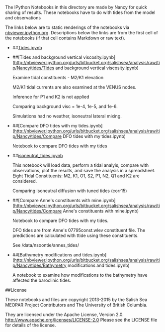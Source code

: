 The IPython Notebooks in this directory are made by Nancy for
quick sharing of results. These notebooks have to do with tides from the model and observations

The links below are to static renderings of the notebooks via
[nbviewer.ipython.org](http://nbviewer.ipython.org/).
Descriptions below the links are from the first cell of the notebooks
(if that cell contains Markdown or raw text).

* ##[Tides.ipynb](http://nbviewer.ipython.org/urls/bitbucket.org/salishsea/analysis/raw/tip/Nancy/tides/Tides.ipynb)  
    
* ##[Tides and background vertical viscosity.ipynb](http://nbviewer.ipython.org/urls/bitbucket.org/salishsea/analysis/raw/tip/Nancy/tides/Tides and background vertical viscosity.ipynb)  
    
    Examine tidal constituents - M2/K1 elevation  
      
    M2/K1 tidal currents are also examined at the VENUS nodes.  
      
    Inference for P1 and K2 is not applied  
      
    Comparing background visc = 1e-4, 1e-5, and 1e-6.   
      
    Simulations had no weather, isoneutral lateral mixing.  

* ##[Compare DFO tides with my tides.ipynb](http://nbviewer.ipython.org/urls/bitbucket.org/salishsea/analysis/raw/tip/Nancy/tides/Compare DFO tides with my tides.ipynb)  
    
    Notebook to compare DFO tides with my tides  

* ##[isoneutral_tides.ipynb](http://nbviewer.ipython.org/urls/bitbucket.org/salishsea/analysis/raw/tip/Nancy/tides/isoneutral_tides.ipynb)  
    
    This notebook will load data, perform a tidal analyis, compare with observations, plot the results, and save the analysis in a spreadsheet.  Eight Tidal Constituents: M2, K1, O1, S2, P1, N2, Q1 and K2 are considered.  
      
    Comparing isoneutral diffusion with tuned tides (corr15)  

* ##[Compare Anne's constituents with mine.ipynb](http://nbviewer.ipython.org/urls/bitbucket.org/salishsea/analysis/raw/tip/Nancy/tides/Compare Anne's constituents with mine.ipynb)  
    
    Notebook to compare DFO tides with my tides.   
      
    DFO tides are from Anne's 07795const.wlev constituent file. The predictions are calculated with ttide using these constituents.  
      
    See /data/nsoontie/annes_tides/  

* ##[Bathymetry modifications and tides.ipynb](http://nbviewer.ipython.org/urls/bitbucket.org/salishsea/analysis/raw/tip/Nancy/tides/Bathymetry modifications and tides.ipynb)  
    
    A notebook to examine how modifications to the bathymetry have affected the baroclinic tides.  


##License

These notebooks and files are copyright 2013-2015
by the Salish Sea MEOPAR Project Contributors
and The University of British Columbia.

They are licensed under the Apache License, Version 2.0.
http://www.apache.org/licenses/LICENSE-2.0
Please see the LICENSE file for details of the license.
